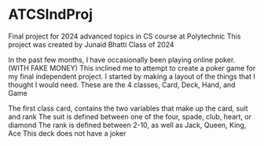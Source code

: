 # ATCSIndProj
Final project for 2024 advanced topics in CS course at Polytechnic
This project was created by Junaid Bhatti Class of 2024

In the past few months, I have occasionally been playing online poker. (WITH FAKE MONEY)
This inclined me to attempt to create a poker game for my final independent project.
I started by making a layout of the things that I thought I would need. These are the 4 classes, Card, Deck, Hand, and Game

The first class card, contains the two variables that make up the card, suit and rank
The suit is defined between one of the four, spade, club, heart, or diamond
The rank is defined between 2-10, as well as Jack, Queen, King, Ace
This deck does not have a joker
